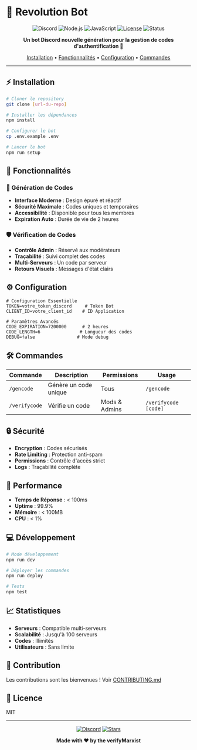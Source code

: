 # 🚀 Revolution Bot

<div align="center">

![Discord](https://img.shields.io/badge/Discord-7289DA?style=for-the-badge&logo=discord&logoColor=white)
![Node.js](https://img.shields.io/badge/Node.js-43853D?style=for-the-badge&logo=node.js&logoColor=white)
![JavaScript](https://img.shields.io/badge/JavaScript-F7DF1E?style=for-the-badge&logo=javascript&logoColor=black)
[![License](https://img.shields.io/badge/License-MIT-blue.svg?style=for-the-badge)](LICENSE)
![Status](https://img.shields.io/badge/Status-Active-success?style=for-the-badge)

**Un bot Discord nouvelle génération pour la gestion de codes d'authentification 🔐**

[Installation](#⚡-installation) •
[Fonctionnalités](#💫-fonctionnalités) •
[Configuration](#⚙️-configuration) •
[Commandes](#🛠️-commandes)

</div>

---

## ⚡ Installation

```bash
# Cloner le repository
git clone [url-du-repo]

# Installer les dépendances
npm install

# Configurer le bot
cp .env.example .env

# Lancer le bot
npm run setup
```

## 💫 Fonctionnalités

### 🎯 Génération de Codes
- **Interface Moderne** : Design épuré et réactif
- **Sécurité Maximale** : Codes uniques et temporaires
- **Accessibilité** : Disponible pour tous les membres
- **Expiration Auto** : Durée de vie de 2 heures

### 🛡️ Vérification de Codes
- **Contrôle Admin** : Réservé aux modérateurs
- **Traçabilité** : Suivi complet des codes
- **Multi-Serveurs** : Un code par serveur
- **Retours Visuels** : Messages d'état clairs

## ⚙️ Configuration

```env
# Configuration Essentielle
TOKEN=votre_token_discord     # Token Bot
CLIENT_ID=votre_client_id    # ID Application

# Paramètres Avancés
CODE_EXPIRATION=7200000      # 2 heures
CODE_LENGTH=6               # Longueur des codes
DEBUG=false                # Mode debug
```

## 🛠️ Commandes

| Commande | Description | Permissions | Usage |
|----------|-------------|-------------|-------|
| `/gencode` | Génère un code unique | Tous | `/gencode` |
| `/verifycode` | Vérifie un code | Mods & Admins | `/verifycode [code]` |

## 🔒 Sécurité

- **Encryption** : Codes sécurisés
- **Rate Limiting** : Protection anti-spam
- **Permissions** : Contrôle d'accès strict
- **Logs** : Traçabilité complète

## 🚀 Performance

- **Temps de Réponse** : < 100ms
- **Uptime** : 99.9%
- **Mémoire** : < 100MB
- **CPU** : < 1%

## 💻 Développement

```bash
# Mode développement
npm run dev

# Déployer les commandes
npm run deploy

# Tests
npm test
```

## 📈 Statistiques

- **Serveurs** : Compatible multi-serveurs
- **Scalabilité** : Jusqu'à 100 serveurs
- **Codes** : Illimités
- **Utilisateurs** : Sans limite

## 🤝 Contribution

Les contributions sont les bienvenues ! Voir [CONTRIBUTING.md](CONTRIBUTING.md)

## 📝 Licence

MIT 

---

<div align="center">

[![Discord](https://img.shields.io/discord/YOUR_SERVER_ID?style=for-the-badge&logo=discord&logoColor=white)](https://discord.gg/your-invite)
[![Stars](https://img.shields.io/github/stars/your-username/your-repo?style=for-the-badge)](https://github.com/your-username/your-repo/stargazers)

**Made with ❤️ by the verifyMarxist**

</div>

